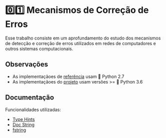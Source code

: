 # :zero::one: Mecanismos de Correção de Erros

Esse trabalho consiste em um aprofundamento do estudo dos mecanismos de detecção e correção de erros utilizados em redes de computadores e outros sistemas computacionais.

## Observações

- As implementaçãoes de [referência](/referencia) usam :snake: Python 2.7
- As implementaçãoes do [projeto](/) usam versões >= :snake: Python 3.6

## Documentação

Funcionalidades utilizadas:

- [Type Hints](https://docs.python.org/3/library/typing.html)
- [Doc String](https://www.python.org/dev/peps/pep-0257/)
- [fstring](https://www.python.org/dev/peps/pep-0498/)